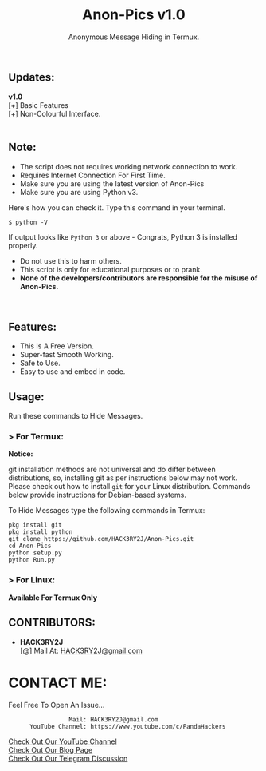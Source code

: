 <h1 align="center">Anon-Pics v1.0</h1>
<p align="center">Anonymous Message Hiding in Termux.</p><br>

## Updates:
**v1.0**<br>
[+] Basic Features<br>
[+] Non-Colourful Interface.<br><br>

## Note:

- The script does not requires working network connection to work.
- Requires Internet Connection For First Time.
- Make sure you are using the latest version of Anon-Pics
- Make sure you are using Python v3.

Here's how you can check it. Type this command in your terminal.
```
$ python -V
```
If output looks like `Python 3` or above - Congrats, Python 3 is installed properly.

- Do not use this to harm others.
- This script is only for educational purposes or to prank.
- **None of the developers/contributors are responsible for the misuse of Anon-Pics.**
<br>

## Features:

- This Is A Free Version.
- Super-fast Smooth Working.
- Safe to Use.
- Easy to use and embed in code.

## Usage:

Run these commands to Hide Messages.

### > For Termux:

**Notice:** 

git installation methods are not universal and do differ between distributions,
so, installing git as per instructions below may not work.
Please check out how to install `git` for your Linux distribution.
Commands below provide instructions for Debian-based systems.

To Hide Messages type the following commands in Termux:
```
pkg install git
pkg install python
git clone https://github.com/HACK3RY2J/Anon-Pics.git
cd Anon-Pics
python setup.py 
python Run.py
```

### > For Linux:

**Available For Termux Only** 

## CONTRIBUTORS:

- **HACK3RY2J**<br>
[@] Mail At: HACK3RY2J@gmail.com

# CONTACT ME:

Feel Free To Open An Issue...

```
                 Mail: HACK3RY2J@gmail.com
      YouTube Channel: https://www.youtube.com/c/PandaHackers
```

<a href="https://www.youtube.com/c/PandaHackers">Check Out Our YouTube Channel</a><br>
<a href="https://www.henryhacks.blogspot.com">Check Out Our Blog Page</a><br>
<a href="https://t.me/itzAnonSMS">Check Out Our Telegram Discussion</a>
